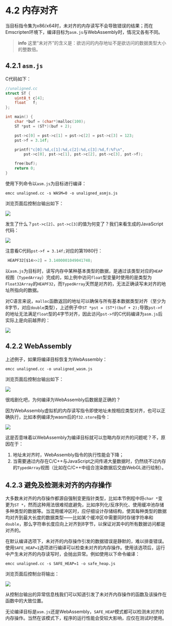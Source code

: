 # 4.2 内存对齐

当目标指令集为x86/x64时，未对齐的内存读写不会导致错误的结果；而在Emscripten环境下，编译目标为`asm.js`与WebAssembly时，情况又各有不同。

> **info** 这里“未对齐”的含义是：欲访问的内存地址不是欲访问的数据类型大小的整数倍。

## 4.2.1 `asm.js`

C代码如下：

```c
//unaligned.cc
struct ST {
	uint8_t	c[4];
	float	f;
};

int main() {
	char *buf = (char*)malloc(100);
	ST *pst = (ST*)(buf + 2);

	pst->c[0] = pst->c[1] = pst->c[2] = pst->c[3] = 123;
	pst->f = 3.14f;

	printf("c[0]:%d,c[1]:%d,c[2]:%d,c[3]:%d,f:%f\n",
		pst->c[0], pst->c[1], pst->c[2], pst->c[3], pst->f);

	free(buf);
	return 0;
}
```

使用下列命令以`asm.js`为目标进行编译：

```
emcc unaligned.cc -s WASM=0 -o unaligned_asmjs.js
```

浏览页面后控制台输出如下：

![](images/02-unaligned-asmjs-log.png)

发生了什么？`pst->c[2]`、`pst->c[3]`的值为何变了？我们来看生成的JavaScript代码：

![](images/02-unaligned-asmjs-code.png)

注意看C代码`pst->f = 3.14f;`对应的第1980行：

```js
 HEAPF32[$14>>2] = 3.1400001049041748;
```

以`asm.js`为目标时，读写内存中某种基本类型的数据，是通过该类型对应的`HEAP`视图（`TypedArray`）完成的，如上例中访问`float`型变量时使用的是类型为`Float32Array`的`HEAPF32`，而`TypedArray`天然是对齐的，无法正确读写未对齐的地址所指向的数据。

对C语言来说，`malloc`函数返回的地址可以确保与所有基本数据类型对齐（至少为8字节，对应`double`类型），上述例子中`ST *pst = (ST*)(buf + 2);`导致`pst->f`的地址无法满足`float`型的4字节对齐，因此访问`pst->f`的C代码编译为`asm.js`后实际上是向前越界的：

![](images/02-unaligned-layout.png)

## 4.2.2 WebAssembly

上述例子，如果将编译目标恢复为WebAssembly：

```
emcc unaligned.cc -o unaligned_wasm.js
```

浏览页面后控制台输出如下：

![](images/02-unaligned-wasm-log.png)

很戏剧化吧，为何编译为WebAssembly后数据是正确的？

因为WebAssembly虚拟机的内存读写指令即使地址未按相应类型对齐，也可以正确执行，比如本例编译为wasm后的`f32.store`指令：

![](images/02-unaligned-wasm-code.png)

这是否意味着以WebAssembly为编译目标就可以忽略内存对齐的问题呢？不，原因在于：

1. 地址未对齐时，WebAssembly指令的执行性能会下降；
1. 当需要通过内存在C/C++与JavaScript之间传递大量数据时，仍然绕不过内存的`TypedArray`视图（比如在C/C++中组合渲染数据后交由WebGL进行绘制）。

## 4.2.3 避免及检测未对齐的内存操作

大多数未对齐的内存操作都源自强制变更指针类型，比如本节例程中将`char *`变更为`ST *`，然而这种用法很难彻底避免，比如序列化/反序列化、使用缓冲池存储多种类型的数据等。当混用缓冲区时，应仔细设计存储结构，使其每种类型的数据均对齐到最大长度的数据类型——比如某个缓冲区中需要同时存储字符串和`double`，那么字符串长度应向上对齐到8字节，以保证对其中的所有数据访问都是对齐的。

在默认编译选项下，未对齐的内存操作引发的数据错误是静默的，难以排查错误。使用`SAFE_HEAP=1`选项进行编译可以检查未对齐的内存操作。使用该选项后，运行中产生未对齐的内存读写时，会抛出异常。例如使用以下命令编译：

```
emcc unaligned.cc -s SAFE_HEAP=1 -o safe_heap.js
```

浏览页面后控制台将输出：

![](images/02-safe-heap-log.png)

从控制台输出的异常信息栈我们可以知道引发了未对齐内存操作的函数及该操作在函数中的大致位置。

无论编译目标是`asm.js`还是WebAssembly，`SAFE_HEAP`模式都可以检测未对齐的内存操作。当然在该模式下，程序的运行性能会受较大影响，应仅在测试时使用。